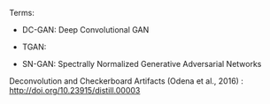 Terms:

* DC-GAN: Deep Convolutional GAN
* TGAN: 

* SN-GAN: Spectrally Normalized Generative Adversarial Networks 



Deconvolution and Checkerboard Artifacts (Odena et al., 2016) :  http://doi.org/10.23915/distill.00003
